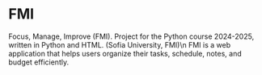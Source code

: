 # FMI
Focus, Manage, Improve (FMI). Project for the Python course 2024-2025, written in Python and HTML. (Sofia University, FMI)\n
FMI is a web application that helps users organize their tasks, schedule, notes, and budget efficiently.
